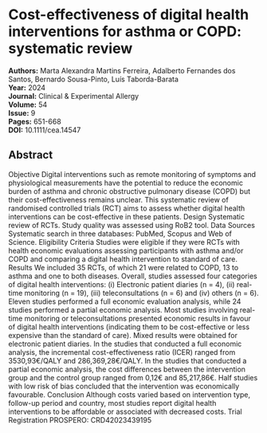 # Cost-effectiveness of digital health interventions for asthma or COPD: systematic review

**Authors:** Marta Alexandra Martins Ferreira, Adalberto Fernandes dos Santos, Bernardo Sousa-Pinto, Luís Taborda-Barata  
**Year:** 2024  
**Journal:** Clinical & Experimental Allergy  
**Volume:** 54  
**Issue:** 9  
**Pages:** 651-668  
**DOI:** 10.1111/cea.14547  

## Abstract
Objective Digital interventions such as remote monitoring of symptoms and physiological measurements have the potential to reduce the economic burden of asthma and chronic obstructive pulmonary disease (COPD) but their cost-effectiveness remains unclear. This systematic review of randomised controlled trials (RCT) aims to assess whether digital health interventions can be cost-effective in these patients. Design Systematic review of RCTs. Study quality was assessed using RoB2 tool. Data Sources Systematic search in three databases: PubMed, Scopus and Web of Science. Eligibility Criteria Studies were eligible if they were RCTs with health economic evaluations assessing participants with asthma and/or COPD and comparing a digital health intervention to standard of care. Results We included 35 RCTs, of which 21 were related to COPD, 13 to asthma and one to both diseases. Overall, studies assessed four categories of digital health interventions: (i) Electronic patient diaries (n = 4), (ii) real-time monitoring (n = 19), (iii) teleconsultations (n = 6) and (iv) others (n = 6). Eleven studies performed a full economic evaluation analysis, while 24 studies performed a partial economic analysis. Most studies involving real-time monitoring or teleconsultations presented economic results in favour of digital health interventions (indicating them to be cost-effective or less expensive than the standard of care). Mixed results were obtained for electronic patient diaries. In the studies that conducted a full economic analysis, the incremental cost-effectiveness ratio (ICER) ranged from 3530,93€/QALY and 286,369,28€/QALY. In the studies that conducted a partial economic analysis, the cost differences between the intervention group and the control group ranged from 0,12€ and 85,217,86€. Half studies with low risk of bias concluded that the intervention was economically favourable. Conclusion Although costs varied based on intervention type, follow-up period and country, most studies report digital health interventions to be affordable or associated with decreased costs. Trial Registration PROSPERO: CRD42023439195

